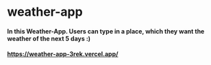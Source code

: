 # weather-app
#### In this Weather-App. Users can type in a place, which they want the weather of the next 5 days :)
#### https://weather-app-3rek.vercel.app/
